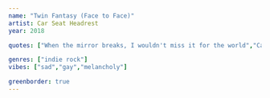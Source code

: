 ```yaml
---
name: "Twin Fantasy (Face to Face)"
artist: Car Seat Headrest
year: 2018

quotes: ["When the mirror breaks, I wouldn't miss it for the world","Call it blackstar, call it painstar","The same thing happens when you touch it"]

genres: ["indie rock"]
vibes: ["sad","gay","melancholy"]

greenborder: true
---
```

